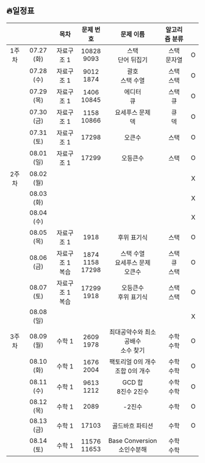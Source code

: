 ## 🔥일정표

|||목차|문제 번호|문제 이름|알고리즘 분류||
|:---:|:---:|:---:|:---:|:---:|:---:|:---:|
|1주차  |07.27 (화) |자료구조 1|10828<br>9093|스택<br>단어 뒤집기|스택<br>문자열|O|
|       |07.28 (수) |자료구조 1|9012<br>1874|괄호<br>스택 수열|스택<br>스택|O|
|       |07.29 (목) |자료구조 1|1406<br>10845|에디터<br>큐|스택<br>큐|O|
|       |07.30 (금) |자료구조 1|1158<br>10866|요세푸스 문제<br>덱|큐<br>덱|O|
|       |07.31 (토) |자료구조 1|17298|오큰수|스택|O|
|       |08.01 (일) |자료구조 1|17299|오등큰수|스택|O|
|2주차  |08.02 (월) |||||X|
|       |08.03 (화) |||||X|
|       |08.04 (수) |||||X|
|       |08.05 (목) |자료구조 1|1918|후위 표기식|스택|O|
|       |08.06 (금) |자료구조 1<br>복습|1874<br>1158<br>17298|스택 수열<br>요세푸스 문제<br>오큰수|스택<br>큐<br>스택|O|
|       |08.07 (토) |자료구조 1<br>복습|17299<br>1918|오등큰수<br>후위 표기식|스택<br>스택|O|
|       |08.08 (일) |||||X|
|3주차  |08.09 (월) |수학 1    |2609<br>1978|최대공약수와 최소공배수<br>소수 찾기|수학<br>수학|O|
|       |08.10 (화) |수학 1    |1676<br>2004|팩토리얼 0의 개수<br>조합 0의 개수|수학<br>수학|O|
|       |08.11 (수) |수학 1    |9613<br>1212|GCD 합<br>8진수 2진수|수학<br>수학|O|
|       |08.12 (목) |수학 1    |2089|-2진수|수학|O|
|       |08.13 (금) |수학 1    |17103|골드바흐 파티션|수학|O|
|       |08.14 (토) |수학 1    |11576<br>11653|Base Conversion<br>소인수분해|수학<br>수학||
